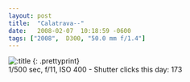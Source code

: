 ```yaml
---
layout: post
title:  "Calatrava--"
date:   2008-02-07  10:18:59 -0600
tags: ["2008",  D300, "50.0 mm f/1.4"]
---
```

![:title]({{%site.baseurl%}}/images/2008/2008_0207_DSC_2457.jpg)
{: .prettyprint}   
1/500 sec, f/11, ISO 400 - Shutter clicks this day: 173